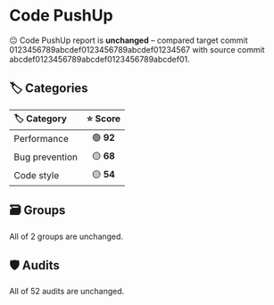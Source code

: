 # Code PushUp

😐 Code PushUp report is **unchanged** – compared target commit 0123456789abcdef0123456789abcdef01234567 with source commit abcdef0123456789abcdef0123456789abcdef01.
## 🏷️ Categories

|🏷️ Category|⭐ Score|
|:--|:--:|
|Performance|🟢 **92**|
|Bug prevention|🟡 **68**|
|Code style|🟡 **54**|

## 🗃️ Groups

All of 2 groups are unchanged.
## 🛡️ Audits

All of 52 audits are unchanged.